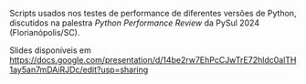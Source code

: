 Scripts usados nos testes de performance de diferentes versões de Python, discutidos na palestra *Python Performance Review* da PySul 2024 (Florianópolis/SC).

Slides disponíveis em https://docs.google.com/presentation/d/14be2rw7EhPcCJwTrE72hldc0alTH1ay5an7mDAiRJDc/edit?usp=sharing
